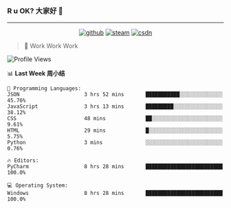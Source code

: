 ### R u OK? 大家好 👋

___

<p align="center">
  <a href="https://bigkjp97.github.io/"><img src="https://img.shields.io/badge/-GitPage-lightgrey" alt="github"></a>
  <a href="https://steamcommunity.com/id/bigkjp/"><img src="https://img.shields.io/badge/-Steam-black" alt="steam"></a>
  <a href="https://blog.csdn.net/qq_38986088"><img src="https://img.shields.io/badge/CSDN-cf000e" alt="csdn"></a>
</p>

> 🧟 Work Work Work

<!--START_SECTION:kjp readme-->
![Profile Views](http://img.shields.io/badge/Mi%20Amigos%E2%99%82%EF%B8%8F-3-ff69b4)

📊 **Last Week 周小结** 

```text
💬 Programming Languages: 
JSON                     3 hrs 52 mins       ███████████░░░░░░░░░░░░░░   45.76% 
JavaScript               3 hrs 13 mins       █████████░░░░░░░░░░░░░░░░   38.12% 
CSS                      48 mins             ██░░░░░░░░░░░░░░░░░░░░░░░   9.61% 
HTML                     29 mins             █░░░░░░░░░░░░░░░░░░░░░░░░   5.75% 
Python                   3 mins              ░░░░░░░░░░░░░░░░░░░░░░░░░   0.76%

🔥 Editors: 
PyCharm                  8 hrs 28 mins       █████████████████████████   100.0%

💻 Operating System: 
Windows                  8 hrs 28 mins       █████████████████████████   100.0%

```


<!--END_SECTION:kjp readme-->

<!--
**bigkjp97/bigkjp97** is a ✨ _special_ ✨ repository because its `README.md` (this file) appears on your GitHub profile.

Here are some ideas to get you started:

- 🔭 I’m currently working on ...
- 🌱 I’m currently learning ...
- 👯 I’m looking to collaborate on ...
- 🤔 I’m looking for help with ...
- 💬 Ask me about ...
- 📫 How to reach me: ...
- 😄 Pronouns: ...
- ⚡ Fun fact: ... -->
